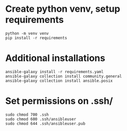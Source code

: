 # Create python venv, setup requirements
```
python -m venv venv
pip install -r requirements
```
# Additional installations
```
ansible-galaxy install -r requirements.yaml 
ansible-galaxy collection install community.general
ansible-galaxy collection install ansible.posix
```

# Set permissions on .ssh/
```
sudo chmod 700 .ssh
sudo chmod 600 .ssh/ansibleuser
sudo chmod 644 .ssh/ansibleuser.pub
```